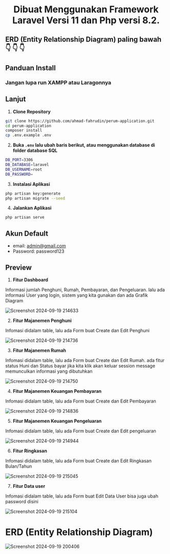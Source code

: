 # <p align="center">Dibuat Menggunakan Framework Laravel Versi 11 dan Php versi 8.2.</p>

## ERD (Entity Relationship Diagram) paling bawah 👇 👇 👇


## Panduan Install
### Jangan lupa run XAMPP atau Laragonnya
## Lanjut
1. **Clone Repository**

```bash
git clone https://github.com/ahmad-fahrudin/perum-application.git
cd perum-application
composer install
cp .env.example .env
```

2. **Buka `.env` lalu ubah baris berikut, atau menggunakan database di folder database SQL**

```bash
DB_PORT=3306
DB_DATABASE=laravel
DB_USERNAME=root
DB_PASSWORD=
```


3. **Instalasi Aplikasi**

```bash
php artisan key:generate
php artisan migrate --seed
```

4. **Jalankan Aplikasi**

```bash
php artisan serve

```
## Akun Default

-   email: admin@gmail.com
-   Password: password123

## Preview
1. **Fitur Dashboard**
<p>Informasi jumlah Penghuni, Rumah, Pembayaran, dan Pengeluaran. lalu ada informasi User yang login, sistem yang kita gunakan dan ada Grafik Diagram</p>

![Screenshot 2024-09-19 214633](https://github.com/user-attachments/assets/63b4fbab-c549-4f9b-8d79-6eecd491c103)

2. **Fitur Majanemen Penghuni**
<p>Infomasi didalam table, lalu ada Form buat Create dan Edit Penghuni</p>

![Screenshot 2024-09-19 214736](https://github.com/user-attachments/assets/591d092c-60e7-49e5-b03b-18fe25547008)

3. **Fitur Majanemen Rumah**
<p>Infomasi didalam table, lalu ada Form buat Create dan Edit Rumah. ada fitur status Huni dan Status bayar jika kita klik akan keluar session message memunculkan informasi yang dibutuhkan</p>

![Screenshot 2024-09-19 214750](https://github.com/user-attachments/assets/6f134acc-453b-4eb5-9c1c-06c406859d7c)

4. **Fitur Majanemen Keuangan Pembayaran**
<p>Infomasi didalam table, lalu ada Form buat Create dan Edit Pembayaran</p>

![Screenshot 2024-09-19 214836](https://github.com/user-attachments/assets/99388a1a-93d7-4d26-88cc-37d535897b7c)

5. **Fitur Majanemen Keuangan Pengeluaran**
<p>Infomasi didalam table, lalu ada Form buat Create dan Edit pengeluaran</p>

![Screenshot 2024-09-19 214944](https://github.com/user-attachments/assets/57b9d830-e48b-417b-a2b2-d05fec328131)

6. **Fitur Ringkasan**
<p>Infomasi didalam table, lalu ada Form buat Create dan Edit Ringkasan Bulan/Tahun</p>

![Screenshot 2024-09-19 215045](https://github.com/user-attachments/assets/3ce7d069-8a96-4c25-b42d-224d2ad68dff)

7. **Fitur Data user**
<p>Infomasi didalam table, lalu ada Form buat Edit Data User bisa juga ubah password disini</p>

![Screenshot 2024-09-19 215104](https://github.com/user-attachments/assets/cda4339a-cc48-434b-a397-09efc2689c1e)


# ERD (Entity Relationship Diagram)
![Screenshot 2024-09-19 200406](https://github.com/user-attachments/assets/4b706c66-046f-447f-8ce5-38c1640a6bde)

